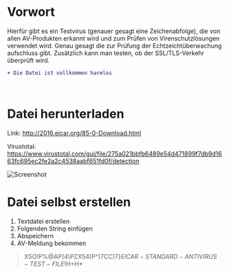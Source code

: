 # Vorwort
Hierfür gibt es ein Testvirus (genauer gesagt eine Zeichenabfolge), die von allen AV-Produkten erkannt wird und zum Prüfen von Virenschutzlösungen verwendet wird. Genau gesagt die zur Prüfung der Echtzeichtüberwachung aufschluss gibt. Zusätzlich kann man testen, ob der SSL/TLS-Verkehr überprüft wird.

```diff
+ Die Datei ist vollkommen harmlos
```

</br>

# Datei herunterladen
Link: http://2016.eicar.org/85-0-Download.html

Virustotal: https://www.virustotal.com/gui/file/275a021bbfb6489e54d471899f7db9d1663fc695ec2fe2a2c4538aabf651fd0f/detection


<img alt="Screenshot" src="https://s17.directupload.net/images/190829/w3uvq5d7.png">

</br>

# Datei selbst erstellen

1. Textdatei erstellen
2. Folgenden String einfügen
3. Abspeichern
4. AV-Meldung bekommen

> X5O!P%@AP[4\PZX54(P^)7CC)7}$EICAR-STANDARD-ANTIVIRUS-TEST-FILE!$H+H*
